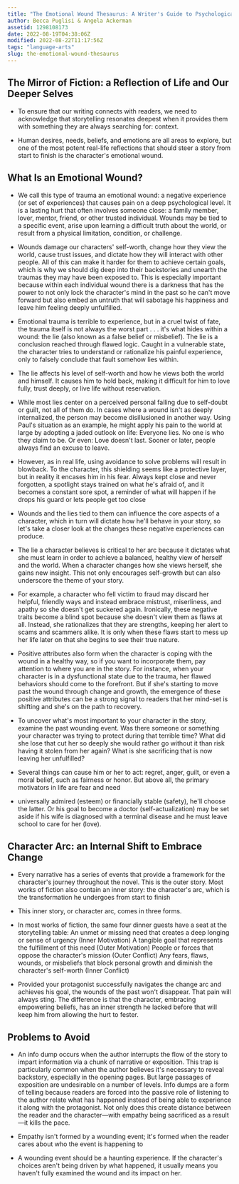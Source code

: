```yaml
---
title: "The Emotional Wound Thesaurus: A Writer's Guide to Psychological Trauma"
author: Becca Puglisi & Angela Ackerman
assetid: 1298108173
date: 2022-08-19T04:38:06Z
modified: 2022-08-22T11:17:56Z
tags: "language-arts"
slug: the-emotional-wound-thesaurus
---
```


## The Mirror of Fiction: a Reflection of Life and Our Deeper Selves

*  To ensure that our writing connects with readers, we need to acknowledge that storytelling resonates deepest when it provides them with something they are always searching for: context.

*  Human desires, needs, beliefs, and emotions are all areas to explore, but one of the most potent real-life reflections that should steer a story from start to finish is the character's emotional wound.

## What Is an Emotional Wound?

*  We call this type of trauma an emotional wound: a negative experience (or set of experiences) that causes pain on a deep psychological level. It is a lasting hurt that often involves someone close: a family member, lover, mentor, friend, or other trusted individual. Wounds may be tied to a specific event, arise upon learning a difficult truth about the world, or result from a physical limitation, condition, or challenge.

*  Wounds damage our characters' self-worth, change how they view the world, cause trust issues, and dictate how they will interact with other people. All of this can make it harder for them to achieve certain goals, which is why we should dig deep into their backstories and unearth the traumas they may have been exposed to. This is especially important because within each individual wound there is a darkness that has the power to not only lock the character's mind in the past so he can't move forward but also embed an untruth that will sabotage his happiness and leave him feeling deeply unfulfilled.

*  Emotional trauma is terrible to experience, but in a cruel twist of fate, the trauma itself is not always the worst part . . . it's what hides within a wound: the lie (also known as a false belief or misbelief). The lie is a conclusion reached through flawed logic. Caught in a vulnerable state, the character tries to understand or rationalize his painful experience, only to falsely conclude that fault somehow lies within.

*  The lie affects his level of self-worth and how he views both the world and himself. It causes him to hold back, making it difficult for him to love fully, trust deeply, or live life without reservation.

*  While most lies center on a perceived personal failing due to self-doubt or guilt, not all of them do. In cases where a wound isn't as deeply internalized, the person may become disillusioned in another way. Using Paul's situation as an example, he might apply his pain to the world at large by adopting a jaded outlook on life: Everyone lies. No one is who they claim to be. Or even: Love doesn't last. Sooner or later, people always find an excuse to leave.

*  However, as in real life, using avoidance to solve problems will result in blowback. To the character, this shielding seems like a protective layer, but in reality it encases him in his fear. Always kept close and never forgotten, a spotlight stays trained on what he's afraid of, and it becomes a constant sore spot, a reminder of what will happen if he drops his guard or lets people get too close

*  Wounds and the lies tied to them can influence the core aspects of a character, which in turn will dictate how he'll behave in your story, so let's take a closer look at the changes these negative experiences can produce.

*  The lie a character believes is critical to her arc because it dictates what she must learn in order to achieve a balanced, healthy view of herself and the world. When a character changes how she views herself, she gains new insight. This not only encourages self-growth but can also underscore the theme of your story.

*  For example, a character who fell victim to fraud may discard her helpful, friendly ways and instead embrace mistrust, miserliness, and apathy so she doesn't get suckered again. Ironically, these negative traits become a blind spot because she doesn't view them as flaws at all. Instead, she rationalizes that they are strengths, keeping her alert to scams and scammers alike. It is only when these flaws start to mess up her life later on that she begins to see their true nature.

*  Positive attributes also form when the character is coping with the wound in a healthy way, so if you want to incorporate them, pay attention to where you are in the story. For instance, when your character is in a dysfunctional state due to the trauma, her flawed behaviors should come to the forefront. But if she's starting to move past the wound through change and growth, the emergence of these positive attributes can be a strong signal to readers that her mind-set is shifting and she's on the path to recovery.

*  To uncover what's most important to your character in the story, examine the past wounding event. Was there someone or something your character was trying to protect during that terrible time? What did she lose that cut her so deeply she would rather go without it than risk having it stolen from her again? What is she sacrificing that is now leaving her unfulfilled?

*  Several things can cause him or her to act: regret, anger, guilt, or even a moral belief, such as fairness or honor. But above all, the primary motivators in life are fear and need

*  universally admired (esteem) or financially stable (safety), he'll choose the latter. Or his goal to become a doctor (self-actualization) may be set aside if his wife is diagnosed with a terminal disease and he must leave school to care for her (love).

## Character Arc: an Internal Shift to Embrace Change

*  Every narrative has a series of events that provide a framework for the character's journey throughout the novel. This is the outer story. Most works of fiction also contain an inner story: the character's arc, which is the transformation he undergoes from start to finish

*  This inner story, or character arc, comes in three forms.

*  In most works of fiction, the same four dinner guests have a seat at the storytelling table: An unmet or missing need that creates a deep longing or sense of urgency (Inner Motivation)
   A tangible goal that represents the fulfillment of this need (Outer Motivation)
   People or forces that oppose the character's mission (Outer Conflict)
   Any fears, flaws, wounds, or misbeliefs that block personal growth and diminish the character's self-worth (Inner Conflict)

*  Provided your protagonist successfully navigates the change arc and achieves his goal, the wounds of the past won't disappear. That pain will always sting. The difference is that the character, embracing empowering beliefs, has an inner strength he lacked before that will keep him from allowing the hurt to fester.

## Problems to Avoid

*  An info dump occurs when the author interrupts the flow of the story to impart information via a chunk of narrative or exposition. This trap is particularly common when the author believes it's necessary to reveal backstory, especially in the opening pages. But large passages of exposition are undesirable on a number of levels. Info dumps are a form of telling because readers are forced into the passive role of listening to the author relate what has happened instead of being able to experience it along with the protagonist. Not only does this create distance between the reader and the character—with empathy being sacrificed as a result—it kills the pace.

*  Empathy isn't formed by a wounding event; it's formed when the reader cares about who the event is happening to

*  A wounding event should be a haunting experience. If the character's choices aren't being driven by what happened, it usually means you haven't fully examined the wound and its impact on her.

